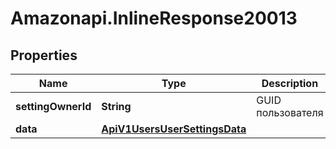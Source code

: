# Amazonapi.InlineResponse20013

## Properties

Name | Type | Description | Notes
------------ | ------------- | ------------- | -------------
**settingOwnerId** | **String** | GUID пользователя | 
**data** | [**ApiV1UsersUserSettingsData**](ApiV1UsersUserSettingsData.md) |  | 


